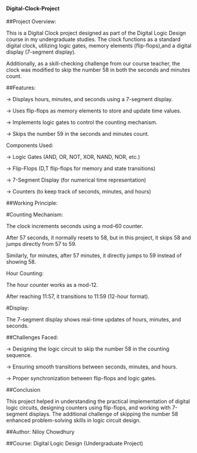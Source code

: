 #### Digital-Clock-Project


##Project Overview:

This is a Digital Clock project designed as part of the Digital Logic Design course in my undergraduate studies. The clock functions as a standard digital clock, utilizing logic gates, memory elements (flip-flops),and a digital display (7-segment display).

Additionally, as a skill-checking challenge from our course teacher, the clock was modified to skip the number 58 in both the seconds and minutes count.

##Features:

-> Displays hours, minutes, and seconds using a 7-segment display.

-> Uses flip-flops as memory elements to store and update time values.

-> Implements logic gates to control the counting mechanism.

-> Skips the number 59 in the seconds and minutes count.

Components Used:

-> Logic Gates (AND, OR, NOT, XOR, NAND, NOR, etc.)

-> Flip-Flops (D,T flip-flops for memory and state transitions)

-> 7-Segment Display (for numerical time representation)

-> Counters (to keep track of seconds, minutes, and hours)

##Working Principle:

#Counting Mechanism:

The clock increments seconds using a mod-60 counter.

After 57 seconds, it normally resets to 58, but in this project, it skips 58 and jumps directly from 57 to 59.

Similarly, for minutes, after 57 minutes, it directly jumps to 59 instead of showing 58.

Hour Counting:

The hour counter works as a mod-12.

After reaching 11:57, it transitions to 11:59 (12-hour format).

#Display:

The 7-segment display shows real-time updates of hours, minutes, and seconds.

##Challenges Faced:

-> Designing the logic circuit to skip the number 58 in the counting sequence.

-> Ensuring smooth transitions between seconds, minutes, and hours.

-> Proper synchronization between flip-flops and logic gates.

##Conclusion

This project helped in understanding the practical implementation of digital logic circuits, designing counters using flip-flops, and working with 7-segment displays. The additional challenge of skipping the number 58 enhanced problem-solving skills in logic circuit design.

##Author:
Niloy Chowdhury

##Course:
Digital Logic Design (Undergraduate Project)
